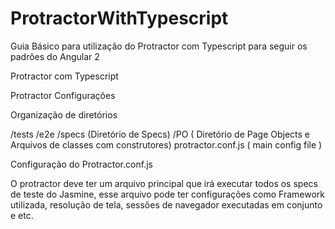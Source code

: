 # ProtractorWithTypescript
Guia Básico para utilização do Protractor com Typescript para seguir os padrões do Angular 2


Protractor com Typescript

Protractor Configurações

Organização de diretórios

/tests
	/e2e
		/specs (Diretório de Specs)
		/PO ( Diretório de Page Objects e Arquivos de classes com construtores)
		protractor.conf.js ( main config file )


Configuração do Protractor.conf.js

O protractor deve ter um arquivo principal que irá executar todos os specs de teste do Jasmine, esse arquivo pode ter configurações como Framework utilizada, resolução de tela, sessões de navegador executadas em conjunto e etc.